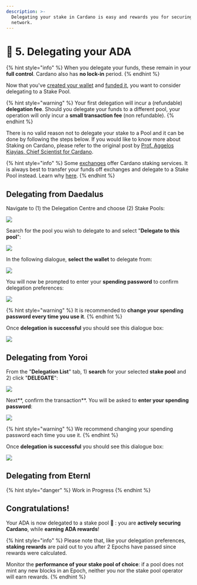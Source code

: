 ```yaml
---
description: >-
  Delegating your stake in Cardano is easy and rewards you for securing the
  network.
---
```


# 🤝 5. Delegating your ADA

{% hint style="info" %}
When you delegate your funds, these remain in your **full control**. Cardano also has **no lock-in** period.
{% endhint %}

Now that you've [created your wallet](choosing-a-wallet-app/) and [funded it](sending-ada-to-your-personal-wallet.md), you want to consider delegating to a Stake Pool.

{% hint style="warning" %}
Your first delegation will incur a (refundable) **delegation fee**. Should you delegate your funds to a different pool, your operation will only incur a **small transaction fee** (non refundable).
{% endhint %}

There is no valid reason not to delegate your stake to a Pool and it can be done by following the steps below. If you would like to know more about Staking on Cardano, please refer to the original post by [Prof. Aggelos Kiayias, Chief Scientist for Cardano](https://iohk.io/en/blog/posts/2020/11/13/the-general-perspective-on-staking-in-cardano/).

{% hint style="info" %}
Some [exchanges](choosing-an-exchange.md) offer Cardano staking services. It is always best to transfer your funds off exchanges and delegate to a Stake Pool instead. Learn why [here](further-reading/exchange-vs-spo-staking.md).
{% endhint %}

## Delegating from Daedalus

Navigate to (1) the Delegation Centre and choose (2) Stake Pools:

![](.gitbook/assets/daedalus\_deleg.png)

Search for the pool you wish to delegate to and select "**Delegate to this pool**":

![](.gitbook/assets/daedalus\_deleg\_rabit\_anonymised.png)

In the following dialogue, **select the wallet** to delegate from:

![](.gitbook/assets/daedalus\_choose\_deleg\_wallet.PNG)

You will now be prompted to enter your **spending password** to confirm delegation preferences:

![](.gitbook/assets/daedalus\_deleg\_confirm\_anonymised.png)

{% hint style="warning" %}
It is recommended to **change your spending password every time you use it**.
{% endhint %}

Once **delegation is successful** you should see this dialogue box:

![](.gitbook/assets/daedalus\_deleg\_success\_anonymised.PNG)



## Delegating from Yoroi

From the "**Delegation List**" tab, 1) **search** for your selected **stake pool** and 2) click "**DELEGATE**":&#x20;

![](.gitbook/assets/yoroi\_delegate\_01\_anonymised.png)

Next**, confirm the transaction**. You will be asked to **enter your spending password**:

![](.gitbook/assets/yoroi\_delegate\_02.png)

{% hint style="warning" %}
We recommend changing your spending password each time you use it.
{% endhint %}

Once **delegation is successful** you should see this dialogue box:

![](.gitbook/assets/yoroi\_delegate\_03.PNG)

## Delegating from Eternl

{% hint style="danger" %}
Work in Progress
{% endhint %}

## Congratulations!

Your ADA is now delegated to a stake pool :clap: : you are **actively securing Cardano**, while **earning ADA rewards**!

{% hint style="info" %}
Please note that, like your delegation preferences, **staking rewards** are paid out to you after 2 Epochs have passed since rewards were calculated.

Monitor the **performance of your stake pool of choice**: if a pool does not mint any new blocks in an Epoch, neither you nor the stake pool operator will earn rewards.&#x20;
{% endhint %}
